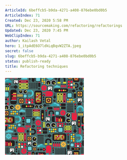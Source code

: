 ```yaml
---
ArticleId: 6beffcb5-b9da-4271-a408-876ebe0bd0b5
ArticleIndex: 71
Created: Dec 23, 2020 5:58 PM
URL: https://sourcemaking.com/refactoring/refactorings
Updated: Dec 23, 2020 7:45 PM
WebClipIndex: 71
author: Kailash Vetal
hero: 1_itpAdE6O7ldkLqBqvW2ZTA.jpeg
secret: false
slug: 6beffcb5-b9da-4271-a408-876ebe0bd0b5
status: publish-ready
title: Refactoring techniques
---
```

![home-tb1.png](71%202b4ff517a305498082c00d0e39537656/home-tb1.png)

